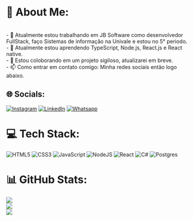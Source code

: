 # 💫 About Me:
<br>- 🔭 Atualmente estou trabalhando em JB Software como desenvolvedor FullStack, faço Sistemas de informação na Univale e estou no 5° periodo.<br>- 🌱 Atualmente estou aprendendo TypeScript, Node.js, React.js e React native.<br>- 👯 Estou coloborando em um projeto sigiloso, atualizarei em breve.<br>- 📫 Como entrar em contato comigo: Minha redes sociais então logo abaixo.


## 🌐 Socials:
[![Instagram](https://img.shields.io/badge/Instagram-%23E4405F.svg?style=for-the-badge&logo=Instagram&logoColor=white)](https://instagram.com/filipev.silva) [![LinkedIn](https://img.shields.io/badge/linkedin-%230077B5.svg?style=for-the-badge&logo=linkedin&logoColor=white)](https://linkedin.com/in/filipe-vieira-03199720b) [![Whatsapp](https://img.shields.io/badge/WhatsApp-25D366?style=for-the-badge&logo=whatsapp&logoColor=white)](https://api.whatsapp.com/send?1=pt_BR&phone=5533998483690)

# 💻 Tech Stack:
![HTML5](https://img.shields.io/badge/html5-%23E34F26.svg?style=for-the-badge&logo=html5&logoColor=white) 
![CSS3](https://img.shields.io/badge/css3-%231572B6.svg?style=for-the-badge&logo=css3&logoColor=white) 
![JavaScript](https://img.shields.io/badge/javascript-%23323330.svg?style=for-the-badge&logo=javascript&logoColor=%23F7DF1E) 
![NodeJS](https://img.shields.io/badge/node.js-6DA55F?style=for-the-badge&logo=node.js&logoColor=white) 
![React](https://img.shields.io/badge/react-%2320232a.svg?style=for-the-badge&logo=react&logoColor=%2361DAFB) 
![C#](https://img.shields.io/badge/c%23-%23239120.svg?style=for-the-badge&logo=c-sharp&logoColor=white) 
![Postgres](https://img.shields.io/badge/postgres-%23316192.svg?style=for-the-badge&logo=postgresql&logoColor=white)
# 📊 GitHub Stats:
![](https://github-readme-stats.vercel.app/api?username=Lippones&theme=dark&hide_border=false&include_all_commits=true&count_private=true)<br/>
![](https://github-readme-streak-stats.herokuapp.com/?user=Lippones&theme=dark&hide_border=false)<br/>
![](https://github-readme-stats.vercel.app/api/top-langs/?username=Lippones&theme=dark&hide_border=false&include_all_commits=true&count_private=true&layout=compact)
